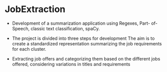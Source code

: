 # JobExtraction

- Development of a summarization application using Regexes, Part- of-Speech, classic text classification, spaCy.

- The project is divided into three steps for development The aim is to create a standardized representation summarizing the job requirements for each cluster.

- Extracting job offers and categorizing them based on the different jobs offered, considering variations in titles and requirements
